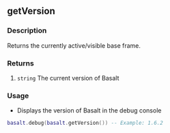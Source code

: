 ## getVersion

### Description

Returns the currently active/visible base frame.

### Returns

1. `string` The current version of Basalt

### Usage

* Displays the version of Basalt in the debug console

```lua
basalt.debug(basalt.getVersion()) -- Example: 1.6.2
```
